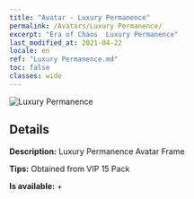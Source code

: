 ```yaml
---
title: "Avatar - Luxury Permanence"
permalink: /Avatars/Luxury Permanence/
excerpt: "Era of Chaos  Luxury Permanence"
last_modified_at: 2021-04-22
locale: en
ref: "Luxury Permanence.md"
toc: false
classes: wide
---
```

 ![Luxury Permanence](/images/a/avatarFrame_80.png)

## Details

 **Description:** Luxury Permanence Avatar Frame 

 **Tips:** Obtained from VIP 15 Pack 

 **Is available:**  + 

